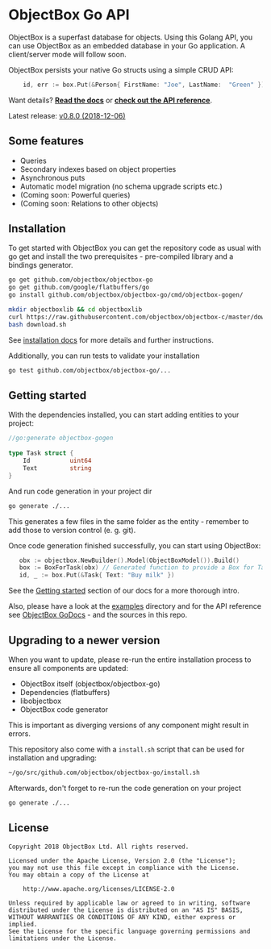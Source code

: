 ObjectBox Go API
================
ObjectBox is a superfast database for objects.
Using this Golang API, you can use ObjectBox as an embedded database in your Go application.
A client/server mode will follow soon.

ObjectBox persists your native Go structs using a simple CRUD API:

```go
    id, err := box.Put(&Person{ FirstName: "Joe", LastName:  "Green" })
```

Want details? **[Read the docs](https://golang.objectbox.io/)** or
**[check out the API reference](https://godoc.org/github.com/objectbox/objectbox-go/objectbox)**.

Latest release: [v0.8.0 (2018-12-06)](https://golang.objectbox.io/)

Some features
-------------
* Queries
* Secondary indexes based on object properties
* Asynchronous puts
* Automatic model migration (no schema upgrade scripts etc.) 
* (Coming soon: Powerful queries) 
* (Coming soon: Relations to other objects) 

Installation
------------
To get started with ObjectBox you can get the repository code as usual with go get 
and install the two prerequisites - pre-compiled library and a bindings generator.

```bash
go get github.com/objectbox/objectbox-go
go get github.com/google/flatbuffers/go
go install github.com/objectbox/objectbox-go/cmd/objectbox-gogen/

mkdir objectboxlib && cd objectboxlib
curl https://raw.githubusercontent.com/objectbox/objectbox-c/master/download.sh > download.sh
bash download.sh

```

See [installation docs](https://golang.objectbox.io/install) for more details and further instructions.

Additionally, you can run tests to validate your installation
```bash
go test github.com/objectbox/objectbox-go/...
```

Getting started
---------------
With the dependencies installed, you can start adding entities to your project:
```go
//go:generate objectbox-gogen
​
type Task struct {
	Id           uint64
	Text         string
}
```
And run code generation in your project dir
```bash
go generate ./...
```
This generates a few files in the same folder as the entity - remember to add those to version control (e. g. git).

Once code generation finished successfully, you can start using ObjectBox:
```go
   obx := objectbox.NewBuilder().Model(ObjectBoxModel()).Build()
   box := BoxForTask(obx) // Generated function to provide a Box for Task objects
   id, _ := box.Put(&Task{ Text: "Buy milk" })
```

See the [Getting started](https://golang.objectbox.io/getting-started) section of our docs for a more thorough intro. 

Also, please have a look at the [examples](examples) directory and for the API reference see 
[ObjectBox GoDocs](https://godoc.org/github.com/objectbox/objectbox-go/objectbox) - and the sources in this repo. 

Upgrading to a newer version
----------------------------
When you want to update, please re-run the entire installation process to ensure all components are updated:

* ObjectBox itself (objectbox/objectbox-go)
* Dependencies (flatbuffers)
* libobjectbox
* ObjectBox code generator

This is important as diverging versions of any component might result in errors.
  
This repository also come with a `install.sh` script that can be used for installation and upgrading:

 ```bash
~/go/src/github.com/objectbox/objectbox-go/install.sh
 ```
 
Afterwards, don't forget to re-run the code generation on your project
```bash
go generate ./...
```

License
-------
    Copyright 2018 ObjectBox Ltd. All rights reserved.
    
    Licensed under the Apache License, Version 2.0 (the "License");
    you may not use this file except in compliance with the License.
    You may obtain a copy of the License at
    
        http://www.apache.org/licenses/LICENSE-2.0
    
    Unless required by applicable law or agreed to in writing, software
    distributed under the License is distributed on an "AS IS" BASIS,
    WITHOUT WARRANTIES OR CONDITIONS OF ANY KIND, either express or implied.
    See the License for the specific language governing permissions and
    limitations under the License.

